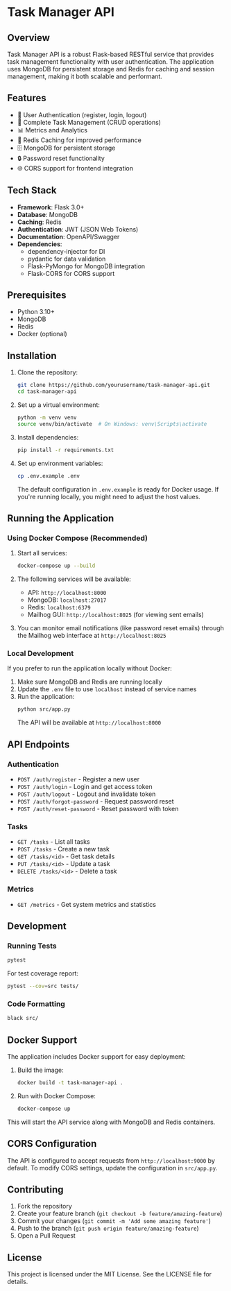 # Task Manager API

## Overview

Task Manager API is a robust Flask-based RESTful service that provides task management functionality with user authentication. The application uses MongoDB for persistent storage and Redis for caching and session management, making it both scalable and performant.

## Features

- 🔐 User Authentication (register, login, logout)
- 📝 Complete Task Management (CRUD operations)
- 📊 Metrics and Analytics
- 🔄 Redis Caching for improved performance
- 🗄️ MongoDB for persistent storage
- 🔒 Password reset functionality
- 🌐 CORS support for frontend integration

## Tech Stack

- **Framework**: Flask 3.0+
- **Database**: MongoDB
- **Caching**: Redis
- **Authentication**: JWT (JSON Web Tokens)
- **Documentation**: OpenAPI/Swagger
- **Dependencies**: 
  - dependency-injector for DI
  - pydantic for data validation
  - Flask-PyMongo for MongoDB integration
  - Flask-CORS for CORS support

## Prerequisites

- Python 3.10+
- MongoDB
- Redis
- Docker (optional)

## Installation

1. Clone the repository:
   ```bash
   git clone https://github.com/yourusername/task-manager-api.git
   cd task-manager-api
   ```

2. Set up a virtual environment:
   ```bash
   python -m venv venv
   source venv/bin/activate  # On Windows: venv\Scripts\activate
   ```

3. Install dependencies:
   ```bash
   pip install -r requirements.txt
   ```

4. Set up environment variables:
   ```bash
   cp .env.example .env
   ```
   The default configuration in `.env.example` is ready for Docker usage. If you're running locally, you might need to adjust the host values.

## Running the Application

### Using Docker Compose (Recommended)
1. Start all services:
   ```bash
   docker-compose up --build
   ```

2. The following services will be available:
   - API: `http://localhost:8000`
   - MongoDB: `localhost:27017`
   - Redis: `localhost:6379`
   - Mailhog GUI: `http://localhost:8025` (for viewing sent emails)

3. You can monitor email notifications (like password reset emails) through the Mailhog web interface at `http://localhost:8025`

### Local Development
If you prefer to run the application locally without Docker:

1. Make sure MongoDB and Redis are running locally
2. Update the `.env` file to use `localhost` instead of service names
3. Run the application:
   ```bash
   python src/app.py
   ```
   The API will be available at `http://localhost:8000`

## API Endpoints

### Authentication
- `POST /auth/register` - Register a new user
- `POST /auth/login` - Login and get access token
- `POST /auth/logout` - Logout and invalidate token
- `POST /auth/forgot-password` - Request password reset
- `POST /auth/reset-password` - Reset password with token

### Tasks
- `GET /tasks` - List all tasks
- `POST /tasks` - Create a new task
- `GET /tasks/<id>` - Get task details
- `PUT /tasks/<id>` - Update a task
- `DELETE /tasks/<id>` - Delete a task

### Metrics
- `GET /metrics` - Get system metrics and statistics

## Development

### Running Tests
```bash
pytest
```

For test coverage report:
```bash
pytest --cov=src tests/
```

### Code Formatting
```bash
black src/
```

## Docker Support

The application includes Docker support for easy deployment:

1. Build the image:
   ```bash
   docker build -t task-manager-api .
   ```

2. Run with Docker Compose:
   ```bash
   docker-compose up
   ```

This will start the API service along with MongoDB and Redis containers.

## CORS Configuration

The API is configured to accept requests from `http://localhost:9000` by default. To modify CORS settings, update the configuration in `src/app.py`.

## Contributing

1. Fork the repository
2. Create your feature branch (`git checkout -b feature/amazing-feature`)
3. Commit your changes (`git commit -m 'Add some amazing feature'`)
4. Push to the branch (`git push origin feature/amazing-feature`)
5. Open a Pull Request

## License

This project is licensed under the MIT License. See the LICENSE file for details.